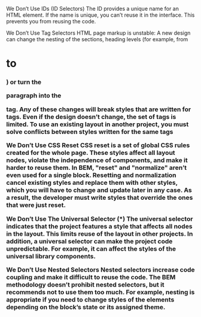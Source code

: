 We Don’t Use IDs (ID Selectors)
The ID provides a unique name for an HTML element. If the name is unique, you can’t reuse it in the
interface. This prevents you from reusing the code.

We Don’t Use Tag Selectors
HTML page markup is unstable: A new design can change the nesting of the sections, heading levels
(for example, from <h1> to <h3>) or turn the <p>paragraph into the <div> tag. Any of these changes
will break styles that are written for tags. Even if the design doesn’t change, the set of tags is limited.
To use an existing layout in another project, you must solve conflicts between styles written for the
same tags

We Don’t Use CSS Reset
CSS reset is a set of global CSS rules created for the whole page. These styles affect all layout nodes,
violate the independence of components, and make it harder to reuse them.
In BEM, "reset" and "normalize" aren’t even used for a single block. Resetting and normalization
cancel existing styles and replace them with other styles, which you will have to change and update
later in any case. As a result, the developer must write styles that override the ones that were just
reset.

We Don’t Use The Universal Selector (*)
The universal selector indicates that the project features a style that affects all nodes in the layout.
This limits reuse of the layout in other projects.
In addition, a universal selector can make the project code unpredictable. For example, it can affect
the styles of the universal library components.

We Don’t Use Nested Selectors
Nested selectors increase code coupling and make it difficult to reuse the code.
The BEM methodology doesn’t prohibit nested selectors, but it recommends not to use them too
much. For example, nesting is appropriate if you need to change styles of the elements depending on
the block’s state or its assigned theme.


